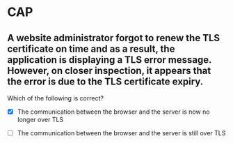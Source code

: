 # CAP

## A website administrator forgot to renew the TLS certificate on time and as a result, the application is displaying a TLS error message. However, on closer inspection, it appears that the error is due to the TLS certificate expiry.
 Which of the following is correct?

- [x] The communication between the browser and the server is now no longer over TLS
- [ ] The communication between the browser and the server is still over TLS

